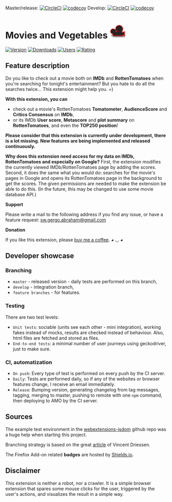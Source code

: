 Master/release: [![CircleCI](https://circleci.com/gh/gergoabraham/MoviesAndVegetables/tree/master.svg?style=svg&circle-token=deac9a2ced9ed3937ff44eb0f9cf3f63aa6bff08)](https://circleci.com/gh/gergoabraham/workflows/MoviesAndVegetables/tree/master) [![codecov](https://codecov.io/gh/gergoabraham/MoviesAndVegetables/branch/master/graph/badge.svg?token=nUY2twqHRv)](https://codecov.io/gh/gergoabraham/MoviesAndVegetables/branch/master)
Develop: [![CircleCI](https://circleci.com/gh/gergoabraham/MoviesAndVegetables/tree/develop.svg?style=svg&circle-token=deac9a2ced9ed3937ff44eb0f9cf3f63aa6bff08)](https://circleci.com/gh/gergoabraham/workflows/MoviesAndVegetables/tree/develop) [![codecov](https://codecov.io/gh/gergoabraham/MoviesAndVegetables/branch/develop/graph/badge.svg?token=nUY2twqHRv)](https://codecov.io/gh/gergoabraham/MoviesAndVegetables/branch/develop)

# Movies and Vegetables ![Icon](src/icons/icon-48.png)

[![Version](https://img.shields.io/amo/v/movies-and-vegetables)](https://addons.mozilla.org/hu/firefox/addon/movies-and-vegetables/)
[![Downloads](https://img.shields.io/amo/dw/movies-and-vegetables)](https://addons.mozilla.org/hu/firefox/addon/movies-and-vegetables/)
[![Users](https://img.shields.io/amo/users/movies-and-vegetables)](https://addons.mozilla.org/hu/firefox/addon/movies-and-vegetables/)
[![Rating](https://img.shields.io/amo/rating/movies-and-vegetables)](https://addons.mozilla.org/hu/firefox/addon/movies-and-vegetables/)

## Feature description

Do you like to check out a movie both on <b>IMDb</b> and <b>RottenTomatoes</b> when you're searching for tonight's entertainment? But you hate to do all the searches twice... This extension might help you. =)

<b>With this extension, you can</b>

- check out a movie's RottenTomatoes <b>Tomatometer</b>, <b>AudienceScore</b> and <b>Critics Consensus</b> on <b>IMDb</b>,
- or its IMDb <b>User score</b>, <b>Metascore</b> and <b>plot summary</b> on <b>RottenTomatoes</b>, and even the <b>TOP250 position</b>!

<b>Please consider that this extension is currently under development, there is a lot missing. New features are being implemented and released continuously.</b>

<b>Why does this extension need access for my data on IMDb, RottenTomatoes and especially on Google?</b>
First, the extension modifies the currently viewed IMDb/RottenTomatoes page by adding the scores.
Second, it does the same what you would do: searches for the movie's pages in Google and opens its RottenTomatoes page in the background to get the scores. The given permissions are needed to make the extension be able to do this. (In the future, this may be changed to use some movie database API.)

<b>Support</b>

Please write a mail to the following address if you find any issue, or have a feature request: sw.gergo.abraham@gmail.com

<b>Donation</b>

If you like this extension, please <a href="https://www.buymeacoffee.com/gergoabraham">buy me a coffee</a>. ◕ ◡ ◕

## Developer showcase

### Branching

- `master` - released version - daily tests are performed on this branch,
- `develop` - integration branch,
- `feature branches` - for features.

### Testing

There are two test levels:

- `Unit tests`: sociable (units see each other - mini integration), working fakes instead of mocks, results are checked instead of behaviour. Also, html files are fetched and stored as files.
- `End-to-end tests`: a minimal number of user journeys using geckodriver, just to make sure.

### CI, automatization

- `On push`: Every type of test is performed on every push by the CI server.
- `Daily`: Tests are performed daily, so if any of the websites or browser features change, I receive an email immediately.
- `Release`: Bumping version, generating changelog from tag messages, tagging, merging to master, pushing to remote with one `npm` command, then deploying to AMO by the CI server.

## Sources

The example test environment in the [webextensions-jsdom](https://github.com/webexts/webextensions-jsdom) github repo was a huge help when starting this project.

Branching strategy is based on the great [article](https://nvie.com/posts/a-successful-git-branching-model/) of Vincent Driessen.

The Firefox Add-on related **badges** are hosted by [Shields.io](https://shields.io/).

## Disclaimer

This extension is neither a robot, nor a crawler. It is a simple browser extension that spares some mouse clicks for the user, triggered by the user's actions, and visualizes the result in a simple way.
